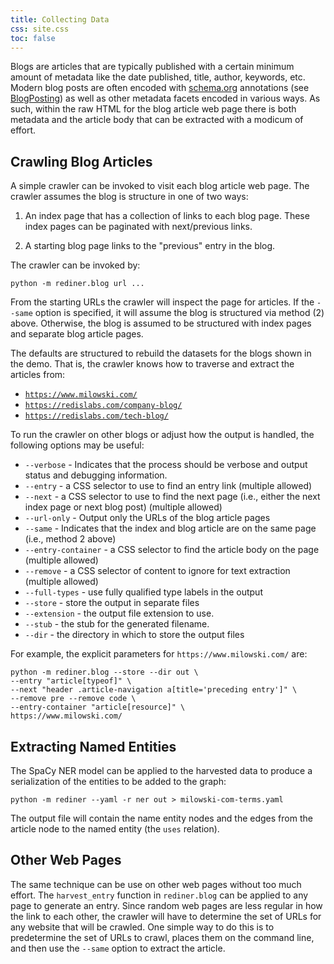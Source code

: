 ```yaml
---
title: Collecting Data
css: site.css
toc: false
---
```


Blogs are articles that are typically published with a certain minimum amount
of metadata like the date published, title, author, keywords, etc. Modern
blog posts are often encoded with [schema.org](https://schema.org/) annotations (see [BlogPosting](https://schema.org/BlogPosting))
as well as other metadata facets encoded in various ways. As such, within the
raw HTML for the blog article web page there is both metadata and the
article body that can be extracted with a modicum of effort.

## Crawling Blog Articles

A simple crawler can be invoked to visit each blog article web page. The
crawler assumes the blog is structure in one of two ways:

1. An index page that has a collection of links to each blog page. These index
   pages can be paginated with next/previous links.

2. A starting blog page links to the "previous" entry in the blog.

The crawler can be invoked by:

```
python -m rediner.blog url ...
```

From the starting URLs the crawler will inspect the page for articles. If the
`--same` option is specified, it will assume the blog is structured via method
(2) above. Otherwise, the blog is assumed to be structured with index pages and
separate blog article pages.

The defaults are structured to rebuild the datasets for the blogs shown
in the demo. That is, the crawler knows how to traverse and extract the
articles from:

 * [`https://www.milowski.com/`](https://www.milowski.com/)
 * [`https://redislabs.com/company-blog/`](https://redislabs.com/company-blog/)
 * [`https://redislabs.com/tech-blog/`](https://redislabs.com/tech-blog/)

To run the crawler on other blogs or adjust how the output is handled, the following
options may be useful:

 * `--verbose` - Indicates that the process should be verbose and output status
   and debugging information.
 * `--entry` - a CSS selector to use to find an entry link (multiple allowed)
 * `--next` - a CSS selector to use to find the next page (i.e., either the next index page or next blog post) (multiple allowed)
 * `--url-only` - Output only the URLs of the blog article pages
 * `--same` - Indicates that the index and blog article are on the same page (i.e., method 2 above)
 * `--entry-container` - a CSS selector to find the article body on the page (multiple allowed)
 * `--remove` - a CSS selector of content to ignore for text extraction (multiple allowed)
 * `--full-types` - use fully qualified type labels in the output
 * `--store` - store the output in separate files
 * `--extension` - the output file extension to use.
 * `--stub` - the stub for the generated filename.
 * `--dir` - the directory in which to store the output files

For example, the explicit parameters for `https://www.milowski.com/`
are:

```
python -m rediner.blog --store --dir out \
--entry "article[typeof]" \
--next "header .article-navigation a[title='preceding entry']" \
--remove pre --remove code \
--entry-container "article[resource]" \
https://www.milowski.com/
```

## Extracting Named Entities

The SpaCy NER model can be applied to the harvested data to produce a
serialization of the entities to be added to the graph:

```
python -m rediner --yaml -r ner out > milowski-com-terms.yaml
```

The output file will contain the name entity nodes and the edges from the
article node to the named entity (the `uses` relation).

## Other Web Pages

The same technique can be use on other web pages without too much effort. The
`harvest_entry` function in `rediner.blog` can be applied to any page
to generate an entry. Since random web pages are less regular in how
the link to each other, the crawler will have to determine the set of
URLs for any website that will be crawled. One simple way to do this is
to predetermine the set of URLs to crawl, places them on the command line, and
then use the `--same` option to extract the article.
